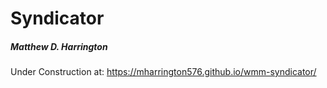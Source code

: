 # Syndicator
##### Matthew D. Harrington

Under Construction at: https://mharrington576.github.io/wmm-syndicator/
